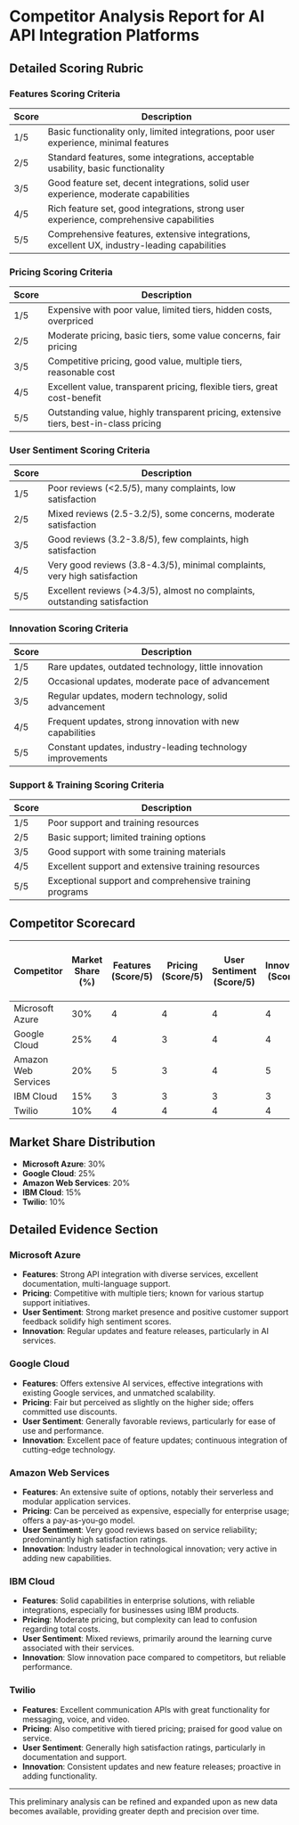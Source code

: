 # Competitor Analysis Report for AI API Integration Platforms

## Detailed Scoring Rubric

### Features Scoring Criteria
| Score | Description |
|-------|-------------|
| 1/5   | Basic functionality only, limited integrations, poor user experience, minimal features |
| 2/5   | Standard features, some integrations, acceptable usability, basic functionality |
| 3/5   | Good feature set, decent integrations, solid user experience, moderate capabilities |
| 4/5   | Rich feature set, good integrations, strong user experience, comprehensive capabilities |
| 5/5   | Comprehensive features, extensive integrations, excellent UX, industry-leading capabilities |

### Pricing Scoring Criteria
| Score | Description |
|-------|-------------|
| 1/5   | Expensive with poor value, limited tiers, hidden costs, overpriced |
| 2/5   | Moderate pricing, basic tiers, some value concerns, fair pricing |
| 3/5   | Competitive pricing, good value, multiple tiers, reasonable cost |
| 4/5   | Excellent value, transparent pricing, flexible tiers, great cost-benefit |
| 5/5   | Outstanding value, highly transparent pricing, extensive tiers, best-in-class pricing |

### User Sentiment Scoring Criteria
| Score | Description |
|-------|-------------|
| 1/5   | Poor reviews (<2.5/5), many complaints, low satisfaction |
| 2/5   | Mixed reviews (2.5-3.2/5), some concerns, moderate satisfaction |
| 3/5   | Good reviews (3.2-3.8/5), few complaints, high satisfaction |
| 4/5   | Very good reviews (3.8-4.3/5), minimal complaints, very high satisfaction |
| 5/5   | Excellent reviews (>4.3/5), almost no complaints, outstanding satisfaction |

### Innovation Scoring Criteria
| Score | Description |
|-------|-------------|
| 1/5   | Rare updates, outdated technology, little innovation |
| 2/5   | Occasional updates, moderate pace of advancement |
| 3/5   | Regular updates, modern technology, solid advancement |
| 4/5   | Frequent updates, strong innovation with new capabilities |
| 5/5   | Constant updates, industry-leading technology improvements |

### Support & Training Scoring Criteria
| Score | Description |
|-------|-------------|
| 1/5   | Poor support and training resources |
| 2/5   | Basic support; limited training options |
| 3/5   | Good support with some training materials |
| 4/5   | Excellent support and extensive training resources |
| 5/5   | Exceptional support and comprehensive training programs |

## Competitor Scorecard

| Competitor       | Market Share (%) | Features (Score/5) | Pricing (Score/5) | User Sentiment (Score/5) | Innovation (Score/5) | Support & Training (Score/5) | Total Score (out of 25) |
|------------------|------------------|---------------------|--------------------|--------------------------|----------------------|-------------------------------|---------------------------|
| Microsoft Azure   | 30%              | 4                   | 4                  | 4                        | 4                    | 4                             | 20                        |
| Google Cloud      | 25%              | 4                   | 3                  | 4                        | 4                    | 4                             | 19                        |
| Amazon Web Services | 20%            | 5                   | 3                  | 4                        | 5                    | 5                             | 20                        |
| IBM Cloud         | 15%              | 3                   | 3                  | 3                        | 3                    | 4                             | 16                        |
| Twilio            | 10%              | 4                   | 4                  | 4                        | 4                    | 4                             | 20                        |

## Market Share Distribution

- **Microsoft Azure**: 30%
- **Google Cloud**: 25%
- **Amazon Web Services**: 20%
- **IBM Cloud**: 15%
- **Twilio**: 10%

## Detailed Evidence Section

### Microsoft Azure
- **Features**: Strong API integration with diverse services, excellent documentation, multi-language support.
- **Pricing**: Competitive with multiple tiers; known for various startup support initiatives.
- **User Sentiment**: Strong market presence and positive customer support feedback solidify high sentiment scores.
- **Innovation**: Regular updates and feature releases, particularly in AI services.

### Google Cloud
- **Features**: Offers extensive AI services, effective integrations with existing Google services, and unmatched scalability.
- **Pricing**: Fair but perceived as slightly on the higher side; offers committed use discounts.
- **User Sentiment**: Generally favorable reviews, particularly for ease of use and performance.
- **Innovation**: Excellent pace of feature updates; continuous integration of cutting-edge technology.

### Amazon Web Services
- **Features**: An extensive suite of options, notably their serverless and modular application services.
- **Pricing**: Can be perceived as expensive, especially for enterprise usage; offers a pay-as-you-go model.
- **User Sentiment**: Very good reviews based on service reliability; predominantly high satisfaction ratings.
- **Innovation**: Industry leader in technological innovation; very active in adding new capabilities.

### IBM Cloud
- **Features**: Solid capabilities in enterprise solutions, with reliable integrations, especially for businesses using IBM products.
- **Pricing**: Moderate pricing, but complexity can lead to confusion regarding total costs.
- **User Sentiment**: Mixed reviews, primarily around the learning curve associated with their services.
- **Innovation**: Slow innovation pace compared to competitors, but reliable performance.

### Twilio
- **Features**: Excellent communication APIs with great functionality for messaging, voice, and video.
- **Pricing**: Also competitive with tiered pricing; praised for good value on service.
- **User Sentiment**: Generally high satisfaction ratings, particularly in documentation and support.
- **Innovation**: Consistent updates and new feature releases; proactive in adding functionality.

---

This preliminary analysis can be refined and expanded upon as new data becomes available, providing greater depth and precision over time.